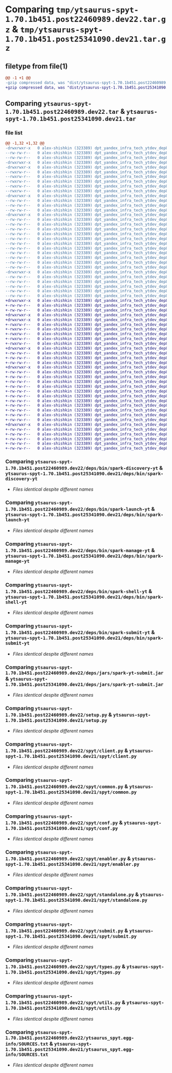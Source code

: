 # Comparing `tmp/ytsaurus-spyt-1.70.1b451.post22460989.dev22.tar.gz` & `tmp/ytsaurus-spyt-1.70.1b451.post25341090.dev21.tar.gz`

## filetype from file(1)

```diff
@@ -1 +1 @@
-gzip compressed data, was "dist/ytsaurus-spyt-1.70.1b451.post22460989.dev22.tar", last modified: Fri Jun  2 17:05:55 2023, max compression
+gzip compressed data, was "dist/ytsaurus-spyt-1.70.1b451.post25341090.dev21.tar", last modified: Fri Jun  2 00:48:43 2023, max compression
```

## Comparing `ytsaurus-spyt-1.70.1b451.post22460989.dev22.tar` & `ytsaurus-spyt-1.70.1b451.post25341090.dev21.tar`

### file list

```diff
@@ -1,32 +1,32 @@
-drwxrwxr-x   0 alex-shishkin (323389) dpt_yandex_infra_tech_ytdev_dep8 (246647)        0 2023-06-02 17:05:55.000000 ytsaurus-spyt-1.70.1b451.post22460989.dev22/
--rw-rw-r--   0 alex-shishkin (323389) dpt_yandex_infra_tech_ytdev_dep8 (246647)      110 2023-04-26 14:22:18.000000 ytsaurus-spyt-1.70.1b451.post22460989.dev22/MANIFEST.in
--rw-rw-r--   0 alex-shishkin (323389) dpt_yandex_infra_tech_ytdev_dep8 (246647)      323 2023-06-02 17:05:55.000000 ytsaurus-spyt-1.70.1b451.post22460989.dev22/PKG-INFO
-drwxrwxr-x   0 alex-shishkin (323389) dpt_yandex_infra_tech_ytdev_dep8 (246647)        0 2023-06-02 17:05:55.000000 ytsaurus-spyt-1.70.1b451.post22460989.dev22/deps/
-drwxrwxr-x   0 alex-shishkin (323389) dpt_yandex_infra_tech_ytdev_dep8 (246647)        0 2023-06-02 17:05:55.000000 ytsaurus-spyt-1.70.1b451.post22460989.dev22/deps/bin/
--rwxrw-r--   0 alex-shishkin (323389) dpt_yandex_infra_tech_ytdev_dep8 (246647)     1192 2023-06-02 17:05:54.000000 ytsaurus-spyt-1.70.1b451.post22460989.dev22/deps/bin/spark-discovery-yt
--rwxrw-r--   0 alex-shishkin (323389) dpt_yandex_infra_tech_ytdev_dep8 (246647)    11500 2023-06-02 17:05:54.000000 ytsaurus-spyt-1.70.1b451.post22460989.dev22/deps/bin/spark-launch-yt
--rwxrw-r--   0 alex-shishkin (323389) dpt_yandex_infra_tech_ytdev_dep8 (246647)     2299 2023-06-02 17:05:54.000000 ytsaurus-spyt-1.70.1b451.post22460989.dev22/deps/bin/spark-manage-yt
--rwxrw-r--   0 alex-shishkin (323389) dpt_yandex_infra_tech_ytdev_dep8 (246647)      760 2023-06-02 17:05:54.000000 ytsaurus-spyt-1.70.1b451.post22460989.dev22/deps/bin/spark-shell-yt
--rwxrw-r--   0 alex-shishkin (323389) dpt_yandex_infra_tech_ytdev_dep8 (246647)     1277 2023-06-02 17:05:54.000000 ytsaurus-spyt-1.70.1b451.post22460989.dev22/deps/bin/spark-submit-yt
-drwxrwxr-x   0 alex-shishkin (323389) dpt_yandex_infra_tech_ytdev_dep8 (246647)        0 2023-06-02 17:05:55.000000 ytsaurus-spyt-1.70.1b451.post22460989.dev22/deps/jars/
--rw-rw-r--   0 alex-shishkin (323389) dpt_yandex_infra_tech_ytdev_dep8 (246647)  1798377 2023-06-02 17:05:54.000000 ytsaurus-spyt-1.70.1b451.post22460989.dev22/deps/jars/spark-yt-submit.jar
--rw-rw-r--   0 alex-shishkin (323389) dpt_yandex_infra_tech_ytdev_dep8 (246647)       38 2023-06-02 17:05:55.000000 ytsaurus-spyt-1.70.1b451.post22460989.dev22/setup.cfg
--rw-rw-r--   0 alex-shishkin (323389) dpt_yandex_infra_tech_ytdev_dep8 (246647)     1011 2023-05-11 12:57:25.000000 ytsaurus-spyt-1.70.1b451.post22460989.dev22/setup.py
-drwxrwxr-x   0 alex-shishkin (323389) dpt_yandex_infra_tech_ytdev_dep8 (246647)        0 2023-06-02 17:05:55.000000 ytsaurus-spyt-1.70.1b451.post22460989.dev22/spyt/
--rw-rw-r--   0 alex-shishkin (323389) dpt_yandex_infra_tech_ytdev_dep8 (246647)       95 2023-04-26 14:37:27.000000 ytsaurus-spyt-1.70.1b451.post22460989.dev22/spyt/__init__.py
--rw-rw-r--   0 alex-shishkin (323389) dpt_yandex_infra_tech_ytdev_dep8 (246647)    16500 2023-05-11 12:57:25.000000 ytsaurus-spyt-1.70.1b451.post22460989.dev22/spyt/client.py
--rw-rw-r--   0 alex-shishkin (323389) dpt_yandex_infra_tech_ytdev_dep8 (246647)     1106 2023-04-26 14:37:27.000000 ytsaurus-spyt-1.70.1b451.post22460989.dev22/spyt/common.py
--rw-rw-r--   0 alex-shishkin (323389) dpt_yandex_infra_tech_ytdev_dep8 (246647)     7357 2023-05-11 12:57:25.000000 ytsaurus-spyt-1.70.1b451.post22460989.dev22/spyt/conf.py
--rw-rw-r--   0 alex-shishkin (323389) dpt_yandex_infra_tech_ytdev_dep8 (246647)      326 2023-05-11 12:57:25.000000 ytsaurus-spyt-1.70.1b451.post22460989.dev22/spyt/dependency_utils.py
--rw-rw-r--   0 alex-shishkin (323389) dpt_yandex_infra_tech_ytdev_dep8 (246647)     3877 2023-05-11 12:57:25.000000 ytsaurus-spyt-1.70.1b451.post22460989.dev22/spyt/enabler.py
--rw-rw-r--   0 alex-shishkin (323389) dpt_yandex_infra_tech_ytdev_dep8 (246647)    36987 2023-05-11 12:57:25.000000 ytsaurus-spyt-1.70.1b451.post22460989.dev22/spyt/standalone.py
--rw-rw-r--   0 alex-shishkin (323389) dpt_yandex_infra_tech_ytdev_dep8 (246647)     9779 2023-04-26 14:37:27.000000 ytsaurus-spyt-1.70.1b451.post22460989.dev22/spyt/submit.py
--rw-rw-r--   0 alex-shishkin (323389) dpt_yandex_infra_tech_ytdev_dep8 (246647)     4003 2023-04-26 14:37:27.000000 ytsaurus-spyt-1.70.1b451.post22460989.dev22/spyt/types.py
--rw-rw-r--   0 alex-shishkin (323389) dpt_yandex_infra_tech_ytdev_dep8 (246647)    10300 2023-05-11 12:57:25.000000 ytsaurus-spyt-1.70.1b451.post22460989.dev22/spyt/utils.py
--rw-rw-r--   0 alex-shishkin (323389) dpt_yandex_infra_tech_ytdev_dep8 (246647)      183 2023-06-02 17:04:38.000000 ytsaurus-spyt-1.70.1b451.post22460989.dev22/spyt/version.py
-drwxrwxr-x   0 alex-shishkin (323389) dpt_yandex_infra_tech_ytdev_dep8 (246647)        0 2023-06-02 17:05:55.000000 ytsaurus-spyt-1.70.1b451.post22460989.dev22/ytsaurus_spyt.egg-info/
--rw-rw-r--   0 alex-shishkin (323389) dpt_yandex_infra_tech_ytdev_dep8 (246647)      323 2023-06-02 17:05:55.000000 ytsaurus-spyt-1.70.1b451.post22460989.dev22/ytsaurus_spyt.egg-info/PKG-INFO
--rw-rw-r--   0 alex-shishkin (323389) dpt_yandex_infra_tech_ytdev_dep8 (246647)      540 2023-06-02 17:05:55.000000 ytsaurus-spyt-1.70.1b451.post22460989.dev22/ytsaurus_spyt.egg-info/SOURCES.txt
--rw-rw-r--   0 alex-shishkin (323389) dpt_yandex_infra_tech_ytdev_dep8 (246647)        1 2023-06-02 17:05:55.000000 ytsaurus-spyt-1.70.1b451.post22460989.dev22/ytsaurus_spyt.egg-info/dependency_links.txt
--rw-rw-r--   0 alex-shishkin (323389) dpt_yandex_infra_tech_ytdev_dep8 (246647)       40 2023-06-02 17:05:55.000000 ytsaurus-spyt-1.70.1b451.post22460989.dev22/ytsaurus_spyt.egg-info/requires.txt
--rw-rw-r--   0 alex-shishkin (323389) dpt_yandex_infra_tech_ytdev_dep8 (246647)        5 2023-06-02 17:05:55.000000 ytsaurus-spyt-1.70.1b451.post22460989.dev22/ytsaurus_spyt.egg-info/top_level.txt
+drwxrwxr-x   0 alex-shishkin (323389) dpt_yandex_infra_tech_ytdev_dep8 (246647)        0 2023-06-02 00:48:43.000000 ytsaurus-spyt-1.70.1b451.post25341090.dev21/
+-rw-rw-r--   0 alex-shishkin (323389) dpt_yandex_infra_tech_ytdev_dep8 (246647)      110 2023-04-26 14:22:18.000000 ytsaurus-spyt-1.70.1b451.post25341090.dev21/MANIFEST.in
+-rw-rw-r--   0 alex-shishkin (323389) dpt_yandex_infra_tech_ytdev_dep8 (246647)      323 2023-06-02 00:48:43.000000 ytsaurus-spyt-1.70.1b451.post25341090.dev21/PKG-INFO
+drwxrwxr-x   0 alex-shishkin (323389) dpt_yandex_infra_tech_ytdev_dep8 (246647)        0 2023-06-02 00:48:43.000000 ytsaurus-spyt-1.70.1b451.post25341090.dev21/deps/
+drwxrwxr-x   0 alex-shishkin (323389) dpt_yandex_infra_tech_ytdev_dep8 (246647)        0 2023-06-02 00:48:43.000000 ytsaurus-spyt-1.70.1b451.post25341090.dev21/deps/bin/
+-rwxrw-r--   0 alex-shishkin (323389) dpt_yandex_infra_tech_ytdev_dep8 (246647)     1192 2023-06-02 00:48:42.000000 ytsaurus-spyt-1.70.1b451.post25341090.dev21/deps/bin/spark-discovery-yt
+-rwxrw-r--   0 alex-shishkin (323389) dpt_yandex_infra_tech_ytdev_dep8 (246647)    11500 2023-06-02 00:48:42.000000 ytsaurus-spyt-1.70.1b451.post25341090.dev21/deps/bin/spark-launch-yt
+-rwxrw-r--   0 alex-shishkin (323389) dpt_yandex_infra_tech_ytdev_dep8 (246647)     2299 2023-06-02 00:48:42.000000 ytsaurus-spyt-1.70.1b451.post25341090.dev21/deps/bin/spark-manage-yt
+-rwxrw-r--   0 alex-shishkin (323389) dpt_yandex_infra_tech_ytdev_dep8 (246647)      760 2023-06-02 00:48:42.000000 ytsaurus-spyt-1.70.1b451.post25341090.dev21/deps/bin/spark-shell-yt
+-rwxrw-r--   0 alex-shishkin (323389) dpt_yandex_infra_tech_ytdev_dep8 (246647)     1277 2023-06-02 00:48:42.000000 ytsaurus-spyt-1.70.1b451.post25341090.dev21/deps/bin/spark-submit-yt
+drwxrwxr-x   0 alex-shishkin (323389) dpt_yandex_infra_tech_ytdev_dep8 (246647)        0 2023-06-02 00:48:43.000000 ytsaurus-spyt-1.70.1b451.post25341090.dev21/deps/jars/
+-rw-rw-r--   0 alex-shishkin (323389) dpt_yandex_infra_tech_ytdev_dep8 (246647)  1798377 2023-06-02 00:48:42.000000 ytsaurus-spyt-1.70.1b451.post25341090.dev21/deps/jars/spark-yt-submit.jar
+-rw-rw-r--   0 alex-shishkin (323389) dpt_yandex_infra_tech_ytdev_dep8 (246647)       38 2023-06-02 00:48:43.000000 ytsaurus-spyt-1.70.1b451.post25341090.dev21/setup.cfg
+-rw-rw-r--   0 alex-shishkin (323389) dpt_yandex_infra_tech_ytdev_dep8 (246647)     1011 2023-05-11 12:57:25.000000 ytsaurus-spyt-1.70.1b451.post25341090.dev21/setup.py
+drwxrwxr-x   0 alex-shishkin (323389) dpt_yandex_infra_tech_ytdev_dep8 (246647)        0 2023-06-02 00:48:43.000000 ytsaurus-spyt-1.70.1b451.post25341090.dev21/spyt/
+-rw-rw-r--   0 alex-shishkin (323389) dpt_yandex_infra_tech_ytdev_dep8 (246647)       95 2023-04-26 14:37:27.000000 ytsaurus-spyt-1.70.1b451.post25341090.dev21/spyt/__init__.py
+-rw-rw-r--   0 alex-shishkin (323389) dpt_yandex_infra_tech_ytdev_dep8 (246647)    16500 2023-05-11 12:57:25.000000 ytsaurus-spyt-1.70.1b451.post25341090.dev21/spyt/client.py
+-rw-rw-r--   0 alex-shishkin (323389) dpt_yandex_infra_tech_ytdev_dep8 (246647)     1106 2023-04-26 14:37:27.000000 ytsaurus-spyt-1.70.1b451.post25341090.dev21/spyt/common.py
+-rw-rw-r--   0 alex-shishkin (323389) dpt_yandex_infra_tech_ytdev_dep8 (246647)     7357 2023-05-11 12:57:25.000000 ytsaurus-spyt-1.70.1b451.post25341090.dev21/spyt/conf.py
+-rw-rw-r--   0 alex-shishkin (323389) dpt_yandex_infra_tech_ytdev_dep8 (246647)      326 2023-05-11 12:57:25.000000 ytsaurus-spyt-1.70.1b451.post25341090.dev21/spyt/dependency_utils.py
+-rw-rw-r--   0 alex-shishkin (323389) dpt_yandex_infra_tech_ytdev_dep8 (246647)     3877 2023-05-11 12:57:25.000000 ytsaurus-spyt-1.70.1b451.post25341090.dev21/spyt/enabler.py
+-rw-rw-r--   0 alex-shishkin (323389) dpt_yandex_infra_tech_ytdev_dep8 (246647)    36987 2023-05-11 12:57:25.000000 ytsaurus-spyt-1.70.1b451.post25341090.dev21/spyt/standalone.py
+-rw-rw-r--   0 alex-shishkin (323389) dpt_yandex_infra_tech_ytdev_dep8 (246647)     9779 2023-04-26 14:37:27.000000 ytsaurus-spyt-1.70.1b451.post25341090.dev21/spyt/submit.py
+-rw-rw-r--   0 alex-shishkin (323389) dpt_yandex_infra_tech_ytdev_dep8 (246647)     4003 2023-04-26 14:37:27.000000 ytsaurus-spyt-1.70.1b451.post25341090.dev21/spyt/types.py
+-rw-rw-r--   0 alex-shishkin (323389) dpt_yandex_infra_tech_ytdev_dep8 (246647)    10300 2023-05-11 12:57:25.000000 ytsaurus-spyt-1.70.1b451.post25341090.dev21/spyt/utils.py
+-rw-rw-r--   0 alex-shishkin (323389) dpt_yandex_infra_tech_ytdev_dep8 (246647)      183 2023-06-02 00:47:41.000000 ytsaurus-spyt-1.70.1b451.post25341090.dev21/spyt/version.py
+drwxrwxr-x   0 alex-shishkin (323389) dpt_yandex_infra_tech_ytdev_dep8 (246647)        0 2023-06-02 00:48:43.000000 ytsaurus-spyt-1.70.1b451.post25341090.dev21/ytsaurus_spyt.egg-info/
+-rw-rw-r--   0 alex-shishkin (323389) dpt_yandex_infra_tech_ytdev_dep8 (246647)      323 2023-06-02 00:48:43.000000 ytsaurus-spyt-1.70.1b451.post25341090.dev21/ytsaurus_spyt.egg-info/PKG-INFO
+-rw-rw-r--   0 alex-shishkin (323389) dpt_yandex_infra_tech_ytdev_dep8 (246647)      540 2023-06-02 00:48:43.000000 ytsaurus-spyt-1.70.1b451.post25341090.dev21/ytsaurus_spyt.egg-info/SOURCES.txt
+-rw-rw-r--   0 alex-shishkin (323389) dpt_yandex_infra_tech_ytdev_dep8 (246647)        1 2023-06-02 00:48:43.000000 ytsaurus-spyt-1.70.1b451.post25341090.dev21/ytsaurus_spyt.egg-info/dependency_links.txt
+-rw-rw-r--   0 alex-shishkin (323389) dpt_yandex_infra_tech_ytdev_dep8 (246647)       40 2023-06-02 00:48:43.000000 ytsaurus-spyt-1.70.1b451.post25341090.dev21/ytsaurus_spyt.egg-info/requires.txt
+-rw-rw-r--   0 alex-shishkin (323389) dpt_yandex_infra_tech_ytdev_dep8 (246647)        5 2023-06-02 00:48:43.000000 ytsaurus-spyt-1.70.1b451.post25341090.dev21/ytsaurus_spyt.egg-info/top_level.txt
```

### Comparing `ytsaurus-spyt-1.70.1b451.post22460989.dev22/deps/bin/spark-discovery-yt` & `ytsaurus-spyt-1.70.1b451.post25341090.dev21/deps/bin/spark-discovery-yt`

 * *Files identical despite different names*

### Comparing `ytsaurus-spyt-1.70.1b451.post22460989.dev22/deps/bin/spark-launch-yt` & `ytsaurus-spyt-1.70.1b451.post25341090.dev21/deps/bin/spark-launch-yt`

 * *Files identical despite different names*

### Comparing `ytsaurus-spyt-1.70.1b451.post22460989.dev22/deps/bin/spark-manage-yt` & `ytsaurus-spyt-1.70.1b451.post25341090.dev21/deps/bin/spark-manage-yt`

 * *Files identical despite different names*

### Comparing `ytsaurus-spyt-1.70.1b451.post22460989.dev22/deps/bin/spark-shell-yt` & `ytsaurus-spyt-1.70.1b451.post25341090.dev21/deps/bin/spark-shell-yt`

 * *Files identical despite different names*

### Comparing `ytsaurus-spyt-1.70.1b451.post22460989.dev22/deps/bin/spark-submit-yt` & `ytsaurus-spyt-1.70.1b451.post25341090.dev21/deps/bin/spark-submit-yt`

 * *Files identical despite different names*

### Comparing `ytsaurus-spyt-1.70.1b451.post22460989.dev22/deps/jars/spark-yt-submit.jar` & `ytsaurus-spyt-1.70.1b451.post25341090.dev21/deps/jars/spark-yt-submit.jar`

 * *Files identical despite different names*

### Comparing `ytsaurus-spyt-1.70.1b451.post22460989.dev22/setup.py` & `ytsaurus-spyt-1.70.1b451.post25341090.dev21/setup.py`

 * *Files identical despite different names*

### Comparing `ytsaurus-spyt-1.70.1b451.post22460989.dev22/spyt/client.py` & `ytsaurus-spyt-1.70.1b451.post25341090.dev21/spyt/client.py`

 * *Files identical despite different names*

### Comparing `ytsaurus-spyt-1.70.1b451.post22460989.dev22/spyt/common.py` & `ytsaurus-spyt-1.70.1b451.post25341090.dev21/spyt/common.py`

 * *Files identical despite different names*

### Comparing `ytsaurus-spyt-1.70.1b451.post22460989.dev22/spyt/conf.py` & `ytsaurus-spyt-1.70.1b451.post25341090.dev21/spyt/conf.py`

 * *Files identical despite different names*

### Comparing `ytsaurus-spyt-1.70.1b451.post22460989.dev22/spyt/enabler.py` & `ytsaurus-spyt-1.70.1b451.post25341090.dev21/spyt/enabler.py`

 * *Files identical despite different names*

### Comparing `ytsaurus-spyt-1.70.1b451.post22460989.dev22/spyt/standalone.py` & `ytsaurus-spyt-1.70.1b451.post25341090.dev21/spyt/standalone.py`

 * *Files identical despite different names*

### Comparing `ytsaurus-spyt-1.70.1b451.post22460989.dev22/spyt/submit.py` & `ytsaurus-spyt-1.70.1b451.post25341090.dev21/spyt/submit.py`

 * *Files identical despite different names*

### Comparing `ytsaurus-spyt-1.70.1b451.post22460989.dev22/spyt/types.py` & `ytsaurus-spyt-1.70.1b451.post25341090.dev21/spyt/types.py`

 * *Files identical despite different names*

### Comparing `ytsaurus-spyt-1.70.1b451.post22460989.dev22/spyt/utils.py` & `ytsaurus-spyt-1.70.1b451.post25341090.dev21/spyt/utils.py`

 * *Files identical despite different names*

### Comparing `ytsaurus-spyt-1.70.1b451.post22460989.dev22/ytsaurus_spyt.egg-info/SOURCES.txt` & `ytsaurus-spyt-1.70.1b451.post25341090.dev21/ytsaurus_spyt.egg-info/SOURCES.txt`

 * *Files identical despite different names*

